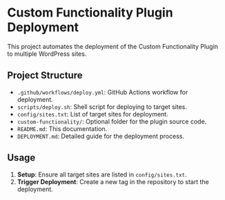 # Custom Functionality Plugin Deployment

This project automates the deployment of the Custom Functionality Plugin to multiple WordPress sites.

## Project Structure

- `.github/workflows/deploy.yml`: GitHub Actions workflow for deployment.
- `scripts/deploy.sh`: Shell script for deploying to target sites.
- `config/sites.txt`: List of target sites for deployment.
- `custom-functionality/`: Optional folder for the plugin source code.
- `README.md`: This documentation.
- `DEPLOYMENT.md`: Detailed guide for the deployment process.

## Usage

1. **Setup**: Ensure all target sites are listed in `config/sites.txt`.
2. **Trigger Deployment**: Create a new tag in the repository to start the deployment.
